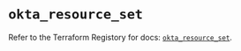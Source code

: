 # `okta_resource_set`

Refer to the Terraform Registory for docs: [`okta_resource_set`](https://registry.terraform.io/providers/okta/okta/4.6.3/docs/resources/resource_set).
